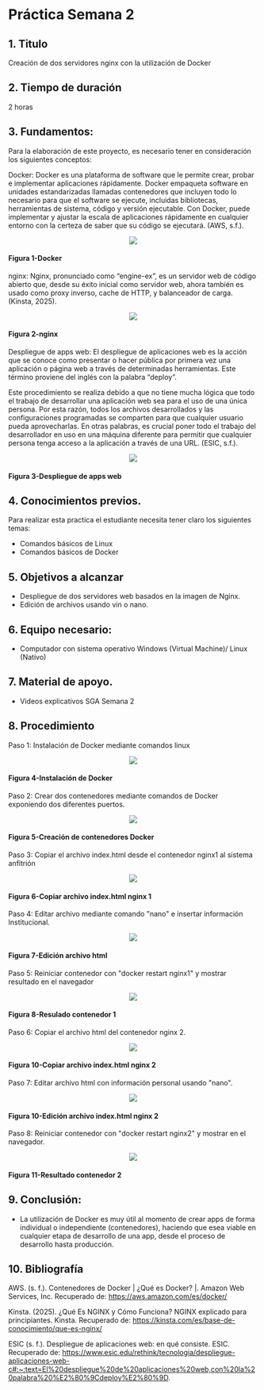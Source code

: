 # Práctica Semana 2
## 1. Titulo
Creación de dos servidores nginx con la utilización de Docker
## 2. Tiempo de duración
2 horas
## 3. Fundamentos:

Para la elaboración de este proyecto, es necesario tener en consideración los siguientes conceptos:

Docker: Docker es una plataforma de software que le permite crear, probar e implementar aplicaciones rápidamente. Docker empaqueta software en unidades estandarizadas llamadas contenedores que incluyen todo lo necesario para que el software se ejecute, incluidas bibliotecas, herramientas de sistema, código y versión ejecutable. Con Docker, puede implementar y ajustar la escala de aplicaciones rápidamente en cualquier entorno con la certeza de saber que su código se ejecutará. (AWS, s.f.).

<p align="center">
  <img src="./assets/docker.jpg" style="max-width: 800px;">
</p>

#### Figura 1-Docker

nginx: Nginx, pronunciado como “engine-ex”, es un servidor web de código abierto que, desde su éxito inicial como servidor web, ahora también es usado como proxy inverso, cache de HTTP, y balanceador de carga. (Kinsta, 2025).

<p align="center">
  <img src="./assets/nginx.jpg" style="max-width: 800px;">
</p>

#### Figura 2-nginx

Despliegue de apps web: El despliegue de aplicaciones web es la acción que se conoce como presentar o hacer pública por primera vez una aplicación o página web a través de determinadas herramientas. Este término proviene del inglés con la palabra “deploy”. 

Este procedimiento se realiza debido a que no tiene mucha lógica que todo el trabajo de desarrollar una aplicación web sea para el uso de una única persona. Por esta razón, todos los archivos desarrollados y las configuraciones programadas se comparten para que cualquier usuario pueda aprovecharlas. En otras palabras, es crucial poner todo el trabajo del desarrollador en uso en una máquina diferente para permitir que cualquier persona tenga acceso a la aplicación a través de una URL. (ESIC, s.f.).

<p align="center">
  <img src="./assets/despliegue.jpg" style="max-width: 800px;">
</p>

#### Figura 3-Despliegue de apps web


## 4. Conocimientos previos.

Para realizar esta practica el estudiante necesita tener claro los siguientes temas:

- Comandos básicos de Linux
- Comandos básicos de Docker

## 5. Objetivos a alcanzar

- Despliegue de dos servidores web basados en la imagen de Nginx.
- Edición de archivos usando vin o nano.

## 6. Equipo necesario:

- Computador con sistema operativo Windows (Virtual Machine)/ Linux (Nativo)

## 7. Material de apoyo.

- Videos explicativos SGA Semana 2

## 8. Procedimiento

Paso 1: Instalación de Docker mediante comandos linux

<p align="center">
  <img src="./assets/installDocker.jpg" style="max-width: 200px;">
</p>

#### Figura 4-Instalación de Docker

Paso 2: Crear dos contenedores mediante comandos de Docker exponiendo dos diferentes puertos.

<p align="center">
  <img src="./assets/contenedores.jpg" style="max-width: 200px;">
</p>

#### Figura 5-Creación de contenedores Docker

Paso 3: Copiar el archivo index.html desde el contenedor nginx1 al sistema anfitrión

<p align="center">
  <img src="./assets/copia1.jpg" style="max-width: 200px;">
</p>

#### Figura 6-Copiar archivo index.html nginx 1

Paso 4: Editar archivo mediante comando "nano" e insertar información Institucional.

<p align="center">
  <img src="./assets/edit1.png" style="max-width: 800px;">
</p>

#### Figura 7-Edición archivo html


Paso 5: Reiniciar contenedor con "docker restart nginx1" y mostrar resultado en el navegador 

<p align="center">
  <img src="./assets/result1.jpg" style="max-width: 800px;">
</p>

#### Figura 8-Resulado contenedor 1

Paso 6: Copiar el archivo html del contenedor nginx 2.

<p align="center">
  <img src="./assets/copia2.jpg" style="max-width: 800px;">
</p>

#### Figura 10-Copiar archivo index.html nginx 2

Paso 7: Editar archivo html con información personal usando "nano".

<p align="center">
  <img src="./assets/edit2.jpg" style="max-width: 800px;">
</p>

#### Figura 10-Edición archivo index.html nginx 2

Paso 8: Reiniciar contenedor con "docker restart nginx2" y mostrar en el navegador.

<p align="center">
  <img src="./assets/result2.jpg" style="max-width: 800px;">
</p>

#### Figura 11-Resultado contenedor 2


## 9. Conclusión:

- La utilización de Docker es muy útil al momento de crear apps de forma individual o independiente (contenedores), haciendo que esea viable en cualquier etapa de desarrollo de una app, desde el proceso de desarrollo hasta producción.

## 10. Bibliografía

AWS. (s. f.). Contenedores de Docker | ¿Qué es Docker? |. Amazon Web Services, Inc. Recuperado de: https://aws.amazon.com/es/docker/

Kinsta. (2025). ¿Qué Es NGINX y Cómo Funciona? NGINX explicado para principiantes. Kinsta. Recuperado de: https://kinsta.com/es/base-de-conocimiento/que-es-nginx/

ESIC (s. f.). Despliegue de aplicaciones web: en qué consiste. ESIC. Recuperado de: https://www.esic.edu/rethink/tecnologia/despliegue-aplicaciones-web-c#:~:text=El%20despliegue%20de%20aplicaciones%20web,con%20la%20palabra%20%E2%80%9Cdeploy%E2%80%9D.